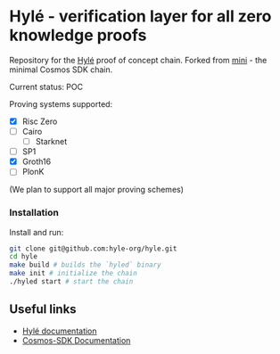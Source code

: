 # Hylé - verification layer for all zero knowledge proofs

Repository for the [Hylé](https://hyle.eu) proof of concept chain.
Forked from [mini](https://github.com/cosmosregistry/chain-minimal) - the minimal Cosmos SDK chain.

Current status: POC

Proving systems supported:
 - [x] Risc Zero
 - [ ] Cairo
   - [ ] Starknet
 - [ ] SP1
 - [x] Groth16
 - [ ] PlonK

(We plan to support all major proving schemes)

### Installation

Install and run:

```sh
git clone git@github.com:hyle-org/hyle.git
cd hyle
make build # builds the `hyled` binary
make init # initialize the chain
./hyled start # start the chain
```

## Useful links

* [Hylé documentation](https://docs.hyle.eu)
* [Cosmos-SDK Documentation](https://docs.cosmos.network/)
